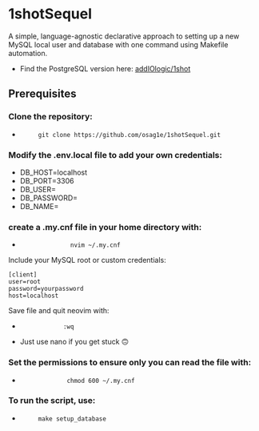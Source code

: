 # 1shotSequel
A simple, language-agnostic declarative approach to setting up a new MySQL local user and database with one command using Makefile automation.

- Find the PostgreSQL version here: [addIOlogic/1shot](https://github.com/addIOlogic/1shot) 

## Prerequisites

### Clone the repository:
-          git clone https://github.com/osag1e/1shotSequel.git


### Modify the .env.local file to add your own credentials:
- DB_HOST=localhost
- DB_PORT=3306
- DB_USER=
- DB_PASSWORD=
- DB_NAME=

### create a .my.cnf file in your home directory with:
-                   nvim ~/.my.cnf

Include your MySQL root or custom credentials:
```
[client]
user=root
password=yourpassword
host=localhost
```
Save file and quit neovim with:
-                 :wq 

-  Just use nano if you get stuck 🙃

### Set the permissions to ensure only you can read the file with:
-                  chmod 600 ~/.my.cnf


### To run the script, use:
-          make setup_database


